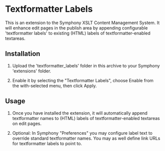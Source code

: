 # Textformatter Labels

This is an extension to the Symphony XSLT Content Management System. It will
enhance edit pages in the publish area by appending configurable
'textformatter labels' to existing (HTML) labels of textformatter-enabled
textareas.


## Installation

1. Upload the 'textformatter_labels' folder in this archive to your Symphony 
   'extensions' folder.

2. Enable it by selecting the "Textformatter Labels", choose Enable from the 
   with-selected menu, then click Apply.


## Usage

1. Once you have installed the extension, it will automatically append 
   textformatter names to (HTML) labels of textformatter-enabled textareas on 
   edit pages.

2. Optional: In Symphony "Preferences" you may configure label text to 
   override standard textformatter names. You may as well define link URLs for 
   textformatter labels to point to.
